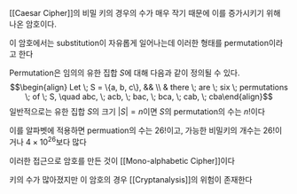 
[[Caesar Cipher]]의 비밀 키의 경우의 수가 매우 작기 때문에 이를 증가시키기 위해 나온 암호이다. 

이 암호에서는 substitution이 자유롭게 일어나는데 이러한 형태를 permutation이라고 한다

Permutation은 임의의 유한 집합 $S$에 대해 다음과 같이 정의될 수 있다. $$\begin{align} Let \; S = \{a, b, c\}, && \\ & there \; are \; six \; permutations \; of \; S, \quad abc, \; acb, \; bac, \; bca, \; cab, \; cba\end{align}$$
일반적으로는 유한 집합 $S$의 크기 $|S| = n$이면 $S$의 permutation의 수는 $n!$이다

이를 알파벳에 적용하면 permuation의 수는 $26!$이고, 가능한 비밀키의 개수는 $26!$이거나 $4\times 10^{26}$보다 많다

이러한 접근으로 암호를 만든 것이 [[Mono-alphabetic Cipher]]이다

키의 수가 많아졌지만 이 암호의 경우 [[Cryptanalysis]]의 위험이 존재한다



